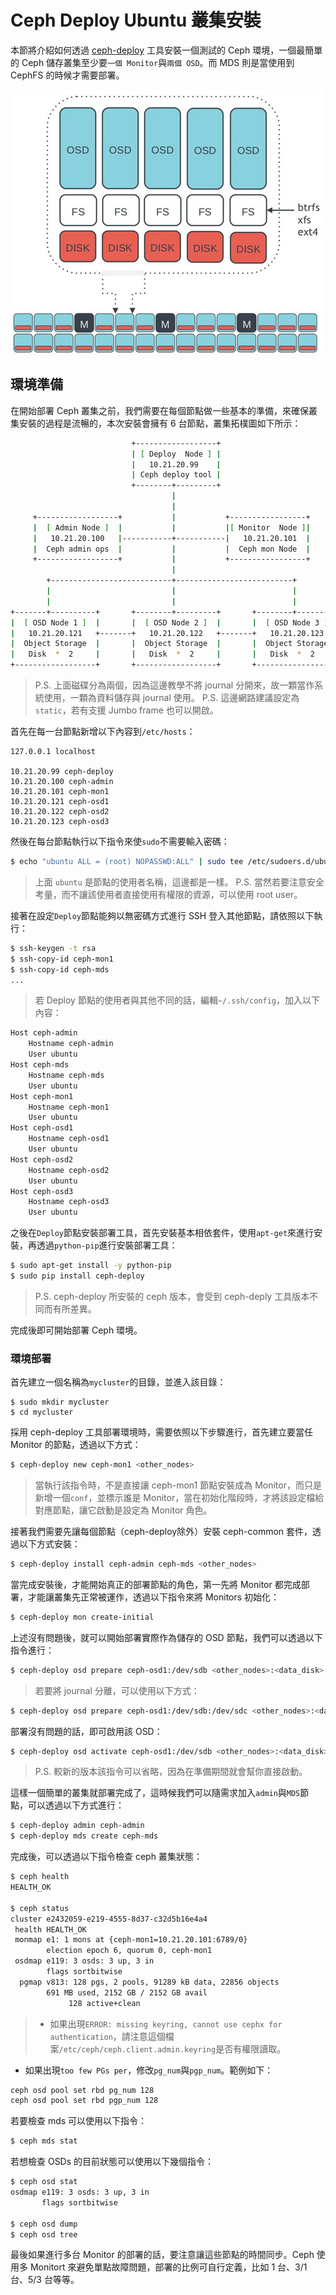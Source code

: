 # Ceph Deploy Ubuntu 叢集安裝
本節將介紹如何透過 [ceph-deploy](https://github.com/ceph/ceph-deploy) 工具安裝一個測試的 Ceph 環境，一個最簡單的 Ceph 儲存叢集至少要```一個 Monitor```與```兩個 OSD```。而 MDS 則是當使用到 CephFS 的時候才需要部署。

![](images/Ceph-topo.jpg)

## 環境準備
在開始部署 Ceph 叢集之前，我們需要在每個節點做一些基本的準備，來確保叢集安裝的過程是流暢的，本次安裝會擁有 6 台節點，叢集拓樸圖如下所示：
```sh
                           +------------------+
                           | [ Deploy  Node ] |
                           |   10.21.20.99    |
                           | Ceph deploy tool |
                           +--------+---------+
                                    |
                                    |           
     +------------------+           |           +-----------------+
     |  [ Admin Node ]  |           |           |[ Monitor  Node ]|
     |   10.21.20.100   |-----------+-----------|   10.21.20.101  |
     |  Ceph admin ops  |           |           |  Ceph mon Node  |
     +------------------+           |           +-----------------+
                                    |
        +---------------------------+--------------------------+
        |                           |                          |
        |                           |                          |
+-------+----------+       +--------+---------+       +--------+---------+
|  [ OSD Node 1 ]  |       |  [ OSD Node 2 ]  |       |  [ OSD Node 3 ]  |
|   10.21.20.121   +-------+   10.21.20.122   +-------+   10.21.20.123   |
|  Object Storage  |       |  Object Storage  |       |  Object Storage  |
|   Disk  *  2     |       |   Disk  *  2     |       |   Disk  *  2     |
+------------------+       +------------------+       +------------------+
```
> P.S. 上面磁碟分為兩個，因為這邊教學不將 journal 分開來，故一顆當作系統使用，一顆為資料儲存與 journal 使用。
> P.S. 這邊網路建議設定為```static```，若有支援 Jumbo frame 也可以開啟。

首先在每一台節點新增以下內容到```/etc/hosts```：
```
127.0.0.1 localhost

10.21.20.99 ceph-deploy
10.21.20.100 ceph-admin
10.21.20.101 ceph-mon1
10.21.20.121 ceph-osd1
10.21.20.122 ceph-osd2
10.21.20.123 ceph-osd3
```

然後在每台節點執行以下指令來使```sudo```不需要輸入密碼：
```sh
$ echo "ubuntu ALL = (root) NOPASSWD:ALL" | sudo tee /etc/sudoers.d/ubuntu && sudo chmod 440 /etc/sudoers.d/ubuntu
```
> 上面 ```ubuntu``` 是節點的使用者名稱，這邊都是一樣。
> P.S. 當然若要注意安全考量，而不讓該使用者直接使用有權限的資源，可以使用 root user。

接著在設定```Deploy```節點能夠以無密碼方式進行 SSH 登入其他節點，請依照以下執行：
```sh
$ ssh-keygen -t rsa
$ ssh-copy-id ceph-mon1
$ ssh-copy-id ceph-mds
...
```
> 若 Deploy 節點的使用者與其他不同的話，編輯```~/.ssh/config```，加入以下內容：
```sh
Host ceph-admin
    Hostname ceph-admin
    User ubuntu
Host ceph-mds
    Hostname ceph-mds
    User ubuntu
Host ceph-mon1
    Hostname ceph-mon1
    User ubuntu
Host ceph-osd1
    Hostname ceph-osd1
    User ubuntu
Host ceph-osd2
    Hostname ceph-osd2
    User ubuntu
Host ceph-osd3
    Hostname ceph-osd3
    User ubuntu
```

之後在```Deploy```節點安裝部署工具，首先安裝基本相依套件，使用```apt-get```來進行安裝，再透過```python-pip```進行安裝部署工具：
```sh
$ sudo apt-get install -y python-pip
$ sudo pip install ceph-deploy
```
> P.S. ceph-deploy 所安裝的 ceph 版本，會受到 ceph-deply 工具版本不同而有所差異。

完成後即可開始部署 Ceph 環境。

### 環境部署
首先建立一個名稱為```mycluster```的目錄，並進入該目錄：
```
$ sudo mkdir mycluster
$ cd mycluster
```

採用 ceph-deploy 工具部署環境時，需要依照以下步驟進行，首先建立要當任 Monitor 的節點，透過以下方式：
```sh
$ ceph-deploy new ceph-mon1 <other_nodes>
```
> 當執行該指令時，不是直接讓 ceph-mon1 節點安裝成為 Monitor，而只是新增一個```conf```，並標示誰是 Monitor，當在初始化階段時，才將該設定檔給對應節點，讓它啟動是設定為 Monitor 角色。


接著我們需要先讓每個節點（ceph-deploy除外）安裝 ceph-common 套件，透過以下方式安裝：
```sh
$ ceph-deploy install ceph-admin ceph-mds <other_nodes>
```

當完成安裝後，才能開始真正的部署節點的角色，第一先將 Monitor 都完成部署，才能讓叢集先正常被運作，透過以下指令來將 Monitors 初始化：
```sh
$ ceph-deploy mon create-initial
```

上述沒有問題後，就可以開始部署實際作為儲存的 OSD 節點，我們可以透過以下指令進行：
```sh
$ ceph-deploy osd prepare ceph-osd1:/dev/sdb <other_nodes>:<data_disk>
```
> 若要將 journal 分離，可以使用以下方式：
```sh
$ ceph-deploy osd prepare ceph-osd1:/dev/sdb:/dev/sdc <other_nodes>:<data_disk>:<journal_disk>
```

部署沒有問題的話，即可啟用該 OSD：
```sh
$ ceph-deploy osd activate ceph-osd1:/dev/sdb <other_nodes>:<data_disk>
```
> P.S. 較新的版本該指令可以省略，因為在準備期間就會幫你直接啟動。

這樣一個簡單的叢集就部署完成了，這時候我們可以隨需求加入```admin```與```MDS```節點，可以透過以下方式進行：
```sh
$ ceph-deploy admin ceph-admin
$ ceph-deploy mds create ceph-mds
```

完成後，可以透過以下指令檢查 ceph 叢集狀態：
```sh
$ ceph health
HEALTH_OK

$ ceph status
cluster e2432059-e219-4555-8d37-c32d5b16e4a4
 health HEALTH_OK
 monmap e1: 1 mons at {ceph-mon1=10.21.20.101:6789/0}
        election epoch 6, quorum 0, ceph-mon1
 osdmap e119: 3 osds: 3 up, 3 in
        flags sortbitwise
  pgmap v813: 128 pgs, 2 pools, 91289 kB data, 22856 objects
        691 MB used, 2152 GB / 2152 GB avail
             128 active+clean
```
> * 如果出現```ERROR: missing keyring, cannot use cephx for authentication```，請注意這個檔案```/etc/ceph/ceph.client.admin.keyring```是否有權限讀取。
* 如果出現```too few PGs per```，修改```pg_num```與```pgp_num```。範例如下：
```sh
ceph osd pool set rbd pg_num 128
ceph osd pool set rbd pgp_num 128
```

若要檢查 mds 可以使用以下指令：
```sh
$ ceph mds stat
```

若想檢查 OSDs 的目前狀態可以使用以下幾個指令：
```sh
$ ceph osd stat
osdmap e119: 3 osds: 3 up, 3 in
       flags sortbitwise

$ ceph osd dump
$ ceph osd tree
```

最後如果進行多台 Monitor 的部署的話，要注意讓這些節點的時間同步。Ceph 使用多 Monitort 來避免單點故障問題，部署的比例可自行定義，比如 1 台、3/1 台、5/3 台等等。
